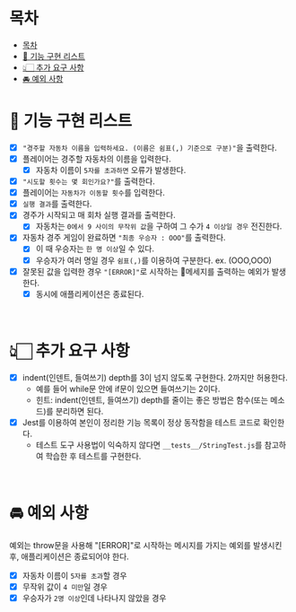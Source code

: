 # 목차
- [목차](#목차)
- [🚀 기능 구현 리스트](#-기능-구현-리스트)
- [👆🏻 추가 요구 사항](#-추가-요구-사항)
- [🚘 예외 사항](#-예외-사항)

# 🚀 기능 구현 리스트
- [x] `"경주할 자동차 이름을 입력하세요. (이름은 쉼표(,) 기준으로 구분)"`을 출력한다.
- [x] 플레이어는 경주할 자동차의 이름을 입력한다.
	- [x] 자동차 이름이 `5자를 초과하면` 오류가 발생한다.
- [x] `"시도할 횟수는 몇 회인가요?"`를 출력한다.
- [x] 플레이어는 `자동차가 이동할 횟수`를 입력한다.
- [x] `실행 결과`를 출력한다.
- [x] 경주가 시작되고 매 회차 실행 결과를 출력한다.
	- [x] 자동차는 `0에서 9 사이의 무작위 값`을 구하여 그 수가 `4 이상일 경우` 전진한다.
- [x] 자동차 경주 게임이 완료하면 `"최종 우승자 : OOO"`를 출력한다.
	- [x] 이 때 우승자는 `한 명 이상`일 수 있다.
	- [x] 우승자가 여러 명일 경우 `쉼표(,)`를 이용하여 구분한다. ex. (OOO,OOO)
- [x] 잘못된 값을 입력한 경우 `"[ERROR]"`로 시작하는 메세지를 출력하는 예외가 발생한다.
	- [x] 동시에 애플리케이션은 종료된다.

<br>

# 👆🏻 추가 요구 사항

- [x] indent(인덴트, 들여쓰기) depth를 3이 넘지 않도록 구현한다. 2까지만 허용한다.
  - 예를 들어 while문 안에 if문이 있으면 들여쓰기는 2이다.
  - 힌트: indent(인덴트, 들여쓰기) depth를 줄이는 좋은 방법은 함수(또는 메소드)를 분리하면 된다.
- [x] Jest를 이용하여 본인이 정리한 기능 목록이 정상 동작함을 테스트 코드로 확인한다.
  - 테스트 도구 사용법이 익숙하지 않다면 `__tests__/StringTest.js`를 참고하여 학습한 후 테스트를 구현한다.

<br>

# 🚘 예외 사항
예외는 throw문을 사용해 "[ERROR]"로 시작하는 메시지를 가지는 예외를 발생시킨 후, 애플리케이션은 종료되어야 한다.
- [x] 자동차 이름이 `5자를 초과`할 경우
- [x] 무작위 값이 `4 미만`일 경우
- [x] 우승자가 `2명 이상`인데 나타나지 않았을 경우